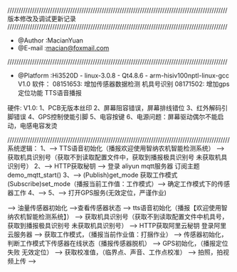 //////////////////////////////////////////////////////////////////////////////////////////////////
版本修改及调试更新记录
//////////////////////////////////////////////////////////////////////////////////////////////////
* @Author       :MacianYuan
* @E-mail       :macian@foxmail.com

//////////////////////////////////////////////////////////////////////////////////////////////////

* @Platform     :Hi3520D - linux-3.0.8 - Qt4.8.6 - arm-hisiv100nptl-linux-gcc
V1.0
软件：
08151653: 增加传感器数据检测 机具号识别
08171502: 增加gps定位功能  TTS语音播报




硬件:
V1.0:
1、PCB无版本丝印
2、屏幕阻容错误，屏幕排线错位
3、红外解码引脚错误
4、GPS控制使能引脚
5、电容按键
6、电源问题：屏幕驱动偶尔不能启动，电感电容发烫

///////////////////////////////////////////////////////////////////////////////////////////////////
系统逻辑：
1、--> TTS语音初始化（播报欢迎使用智纳农机智能检测系统） -->  获取机具识别号（获取不到读取配置文件中，获取到播报极具识别号 未获取机具识别号）
2、--> HTTP获取秘钥  --> 登录 aliyun mqtt服务器  订阅主题demo_mqtt_start()
3、--> (Publish)get_mode 获取工作模式  (Subscribe)set_mode（播报当前工作值：工作模式）--> 确定工作模式下的传感器工作
4、-->
5、--> 打开GPS服务(无效定位，严谨作业)


--> 油量传感器初始化 -->查看传感器状态
--> tts语音初始化（播报【欢迎使用智纳农机智能检测系统】）
--> 获取机具识别号（获取不到读取配置文件中机具号，获取到播报极具识别号 未获取机具识别号）
--> HTTP获取阿里云秘钥 登录阿里云服务器
--> 获取工作模式，（播报当前作业值：打捆作业）
--> 传感器初始化，判断工作模式下传感器在线状态（播报传感器脱机）
--> GPS初始化，（播报定位失败 无效定位）
--> 获取校准值，（临界点、声音、工作点校准）
--> 拍照，拍视频上传
-->

